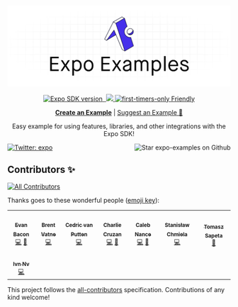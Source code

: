 <img alt="expo examples" src=".gh-assets/banner.png">

<p align="center">
  <a aria-label="SDK version" href="https://www.npmjs.com/package/expo" target="_blank">
    <img alt="Expo SDK version" src="https://img.shields.io/npm/v/expo.svg?style=flat-square&label=SDK&labelColor=000000&color=4630EB">
  </a>
  <a aria-label="Join our forums" href="https://forums.expo.io" target="_blank">
    <img alt="" src="https://img.shields.io/badge/Ask%20Questions%20-blue.svg?style=flat-square&logo=discourse&logoWidth=15&labelColor=000000&color=4630EB">
  </a>
  <a aria-label="PRs Welcome" href="http://makeapullrequest.com" target="_blank">
    <img src="https://img.shields.io/badge/PRs-welcome-brightgreen.svg?style=flat-square"/>
  </a>
  <a aria-label="first-timers-only Friendly" href="http://www.firsttimersonly.com" target="_blank">
    <img alt="first-timers-only Friendly" src="https://img.shields.io/badge/first--timers--only-friendly-4630EB.svg?style=flat-square" />
  </a>
</p>

<p align="center">
  <a aria-label="create a new example" href="https://github.com/expo/examples/blob/master/contributing.md"><b>Create an Example</b></a>
 |
  <a aria-label="suggest an example" href="https://github.com/expo/examples/issues/new?assignees=&labels=&template=feature_request.md">Suggest an Example 🚀</a>
</p>

<p align="center">Easy example for using features, libraries, and other integrations with the Expo SDK!
</p>

<p>
  <a aria-label="Follow @expo on Twitter" href="https://twitter.com/intent/follow?screen_name=expo" target="_blank">
    <img  alt="Twitter: expo" src="https://img.shields.io/twitter/follow/expo.svg?style=flat-square&label=Follow%20%40expo&logo=TWITTER&logoColor=FFFFFF&labelColor=00aced&logoWidth=15&color=lightgray" />
  </a>
  
  <a aria-label="Star expo examples on Github" href="https://github.com/expo/examples">
    <img aria-label="Star the repo" align="right" alt="Star expo-examples on Github" src="https://img.shields.io/github/stars/expo/examples.svg?style=flat-square&label=Star%20on%20Github&logo=GITHUB&logoColor=FFFFFF&labelColor=24292e&logoWidth=15&color=lightgray" />
  </a>
</p>

## Contributors ✨

<!-- ALL-CONTRIBUTORS-BADGE:START - Do not remove or modify this section -->
[![All Contributors](https://img.shields.io/badge/all_contributors-8-orange.svg?style=flat-square)](#contributors-)
<!-- ALL-CONTRIBUTORS-BADGE:END -->

Thanks goes to these wonderful people ([emoji key](https://allcontributors.org/docs/en/emoji-key)):

<!-- ALL-CONTRIBUTORS-LIST:START - Do not remove or modify this section -->
<!-- prettier-ignore-start -->
<!-- markdownlint-disable -->
<table>
  <tr>
    <td align="center"><a href="https://twitter.com/baconbrix"><img src="https://avatars1.githubusercontent.com/u/9664363?v=4" width="100px;" alt=""/><br /><sub><b>Evan Bacon</b></sub></a><br /><a href="https://github.com/expo/examples/commits?author=EvanBacon" title="Code">💻</a> <a href="https://github.com/expo/examples/commits?author=EvanBacon" title="Documentation">📖</a></td>
    <td align="center"><a href="https://github.com/brentvatne"><img src="https://avatars2.githubusercontent.com/u/90494?v=4" width="100px;" alt=""/><br /><sub><b>Brent Vatne</b></sub></a><br /><a href="https://github.com/expo/examples/commits?author=brentvatne" title="Code">💻</a></td>
    <td align="center"><a href="https://bycedric.com"><img src="https://avatars2.githubusercontent.com/u/1203991?v=4" width="100px;" alt=""/><br /><sub><b>Cedric van Putten</b></sub></a><br /><a href="https://github.com/expo/examples/commits?author=byCedric" title="Code">💻</a></td>
    <td align="center"><a href="https://github.com/cruzach"><img src="https://avatars0.githubusercontent.com/u/35579283?v=4" width="100px;" alt=""/><br /><sub><b>Charlie Cruzan</b></sub></a><br /><a href="https://github.com/expo/examples/commits?author=cruzach" title="Code">💻</a> <a href="https://github.com/expo/examples/commits?author=cruzach" title="Documentation">📖</a></td>
    <td align="center"><a href="https://blog.calebnance.com"><img src="https://avatars2.githubusercontent.com/u/1774589?v=4" width="100px;" alt=""/><br /><sub><b>Caleb Nance</b></sub></a><br /><a href="https://github.com/expo/examples/commits?author=calebnance" title="Code">💻</a> <a href="https://github.com/expo/examples/commits?author=calebnance" title="Documentation">📖</a></td>
    <td align="center"><a href="https://github.com/sjchmiela"><img src="https://avatars2.githubusercontent.com/u/1151041?v=4" width="100px;" alt=""/><br /><sub><b>Stanisław Chmiela</b></sub></a><br /><a href="https://github.com/expo/examples/commits?author=sjchmiela" title="Code">💻</a></td>
    <td align="center"><a href="https://github.com/tsapeta"><img src="https://avatars0.githubusercontent.com/u/1714764?v=4" width="100px;" alt=""/><br /><sub><b>Tomasz Sapeta</b></sub></a><br /><a href="https://github.com/expo/examples/pulls?q=is%3Apr+reviewed-by%3Atsapeta" title="Reviewed Pull Requests">👀</a></td>
  </tr>
  <tr>
    <td align="center"><a href="https://github.com/ivnnv"><img src="https://avatars0.githubusercontent.com/u/23552631?v=4" width="100px;" alt=""/><br /><sub><b>Ivn Nv</b></sub></a><br /><a href="https://github.com/expo/examples/commits?author=ivnnv" title="Code">💻</a></td>
  </tr>
</table>

<!-- markdownlint-enable -->
<!-- prettier-ignore-end -->
<!-- ALL-CONTRIBUTORS-LIST:END -->

This project follows the [all-contributors](https://github.com/all-contributors/all-contributors) specification. Contributions of any kind welcome!
